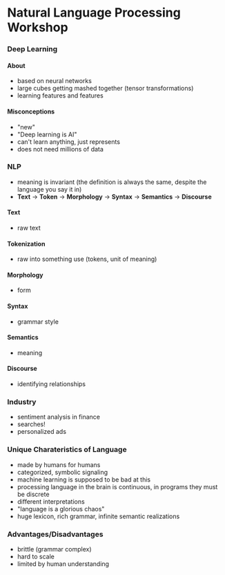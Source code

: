 # Natural Language Processing Workshop

### Deep Learning
#### About
* based on neural networks
* large cubes getting mashed together (tensor transformations)
* learning features and features

#### Misconceptions
* "new"
* "Deep learning is AI"
* can't learn anything, just represents
* does not need millions of data

### NLP
* meaning is invariant (the definition is always the same, despite the language you say it in)
* **Text** -> **Token** -> **Morphology** -> **Syntax** -> **Semantics** -> **Discourse**

#### Text
* raw text
#### Tokenization
* raw into something use (tokens, unit of meaning)
#### Morphology
* form
#### Syntax
* grammar style
#### Semantics
* meaning
#### Discourse
* identifying relationships

### Industry
* sentiment analysis in finance
* searches!
* personalized ads

### Unique Charateristics of Language
* made by humans for humans
* categorized, symbolic signaling
* machine learning is supposed to be bad at this
* processing language in the brain is continuous, in programs they must be discrete
* different interpretations
* "language is a glorious chaos"
* huge lexicon, rich grammar, infinite semantic realizations

### Advantages/Disadvantages
* brittle (grammar complex)
* hard to scale
* limited by human understanding
